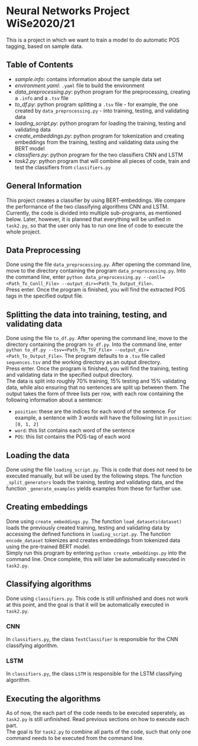 # Neural Networks Project WiSe2020/21
This is a project in which we want to train a model to do automatic POS tagging, based on sample data.

## Table of Contents
* <i>sample.info</i>: contains information about the sample data set
* <i>environment.yaml</i>: `.yaml` file to build the environment
* <i>data_preprocessing.py</i>: python program for the preprocessing, creating a `.info` and a `.tsv` file 
* <i>to_df.py</i>: python program splitting a `.tsv` file - for example, the one created by `data_preprocessing.py` - into training, testing, and validating data
* <i>loading_script.py</i>: python program for loading the training, testing and validating data
* <i>create_embeddings.py</i>: python program for tokenization and creating embeddings from the training, testing and validating data using the BERT model
* <i>classifiers.py</i>: python program for the two classifiers CNN and LSTM
* <i>task2.py</i>: python program that will combine all pieces of code, train and test the classifiers from `classifiers.py`

## General Information
This project creates a classifier by using BERT-embeddings. We compare the performance of the two classifying algorithms CNN and LSTM. Currently, the code is divided into multiple sub-programs, as mentioned below. Later, however, it is planned that everything will be unified in `task2.py`, so that the user only has to run one line of code to execute the whole project.

## Data Preprocessing
Done using the file `data_preprocessing.py`. After opening the command line, move to the directory containing the program `data_preprocessing.py`. Into the command line, enter
`python data_preprocessing.py --conll=<Path_To_Conll_File> --output_dir=<Path_To_Output_File>`. <br>
Press enter. Once the program is finished, you will find the extracted POS tags in the specified output file.

## Splitting the data into training, testing, and validating data
Done using the file `to_df.py`. After opening the command line, move to the directory containing the program `to_df.py`. Into the command line, enter `python to_df.py --tsv=<Path_To_TSV_File> --output_dir=<Path_To_Output_File>`. The program defaults to a `.tsv` file called `sequences.tsv` and the working directory as an output directory. <br>
Press enter. Once the program is finished, you will find the training, testing and validating data in the specified output directory. <br>
The data is split into roughly 70% training, 15% testing and 15% validating data, while also ensuring that no sentences are split up between them. The output takes the form of three lists per row, with each row containing the following information about a sentence:
* `position`: these are the indices for each word of the sentence. For example, a sentence with 3 words will have the following list in `position`: `[0, 1, 2]`
* `word`: this list contains each word of the sentence
* `POS`: this list contains the POS-tag of each word

## Loading the data
Done using the file `loading_script.py`. This is code that does not need to be executed manually, but will be used by the following steps. The function `_split_generators` loads the training, testing and validating data, and the function `_generate_examples` yields examples from these for further use. 

## Creating embeddings
Done using `create_embeddings.py`. The function `load_datasets(dataset)` loads the previously created training, testing and validating data by accessing the defined functions in `loading_script.py`. The function `encode_dataset` tokenizes and creates embeddings from tokenized data using the pre-trained BERT model. <br>
Simply run this program by entering `python create_embeddings.py` into the command line. Once complete, this will later be automatically executed in `task2.py`.

## Classifying algorithms
Done using `classifiers.py`. This code is still unfinished and does not work at this point, and the goal is that it will be automatically executed in `task2.py`.
### CNN
In `classifiers.py`, the class `TextClassifier` is responsible for the CNN classifying algorithm.
### LSTM
In `classifiers.py`, the class `LSTM` is responsible for the LSTM classifying algorithm.

## Executing the algorithms
As of now, the each part of the code needs to be executed seperately, as `task2.py` is still unfinished. Read previous sections on how to execute each part. <br>
The goal is for `task2.py` to combine all parts of the code, such that only one command needs to be executed from the command line.

